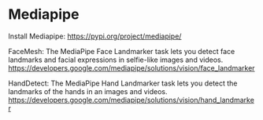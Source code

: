 # Mediapipe
  
 Install Mediapipe: https://pypi.org/project/mediapipe/  
  
FaceMesh:
The MediaPipe Face Landmarker task lets you detect face landmarks and facial expressions in selfie-like images and videos.   
https://developers.google.com/mediapipe/solutions/vision/face_landmarker
    
HandDetect:
The MediaPipe Hand Landmarker task lets you detect the landmarks of the hands in an images and videos.       
https://developers.google.com/mediapipe/solutions/vision/hand_landmarker
